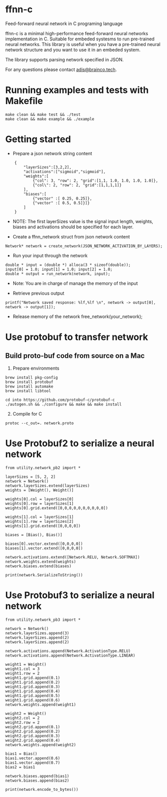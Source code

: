 # ffnn-c
Feed-forward neural network in C programing language

ffnn-c is a minimal high-performance feed-forward neural networks implementation in C. Suitable for embeded systesms to run pre-trained neural networks. This library is useful when you have a pre-trained neural network structure and you want to use it in an embeded system.

The library supports parsing network specified in JSON.

For any questions please contact adis@brainco.tech.

# Running examples and tests with Makefile
```
make clean && make test && ./test
make clean && make example && ./example
```

# Getting started
* Prepare a json network string content
```
    {
        "layerSizes":[3,2,2],
        "activations":["sigmoid","sigmoid"],
        "weights":[
            {"col": 3, "row": 2, "grid":[1,1, 1.0, 1.0, 1.0, 1.0]},
            {"col\": 2, "row": 2, "grid":[1,1,1,1]}
        ],
        "biases":[
            {"vector" :[ 0.25, 0.25]},
            {"vector" :[ 0.5, 0.5]}]}
        ]
    }
```
 - NOTE: The first layerSizes value is the signal input length, weights, biases and activations should be specified for each layer.

* Create a ffnn_network struct from json network content
```
Network* network = create_network(JSON_NETWORK_ACTIVATION_BY_LAYERS);
```

* Run your input through the network
```
double * input = (double *) alloca(3 * sizeof(double));
input[0] = 1.0; input[1] = 1.0; input[2] = 1.0;
double * output = run_network(network, input);
```
- Note: You are in charge of manage the memory of the input

* Retrieve previous output
```
printf("Network saved response: %lf,%lf \n", network -> output[0], network -> output[1]);
```

* Release memory of the network
free_network(your_network);

# Use protobuf to transfer network

## Build proto-buf code from source on a Mac
1. Prepare environments
```
brew install pkg-config
brew install protobuf
brew install automake
brew install libtool

cd into https://github.com/protobuf-c/protobuf-c
./autogen.sh && ./configure && make && make install
```
2. Compile for C
```
protoc --c_out=. network.proto
```

# Use Protobuf2 to serialize a neural network
```
from utility.network_pb2 import *

layerSizes = [5, 2, 2]
network = Network()
network.layerSizes.extend(layerSizes)
weights = [Weight(), Weight()]

weights[0].col = layerSizes[0]
weights[0].row = layerSizes[1]
weights[0].grid.extend([0,0,0,0,0,0,0,0,0,0])

weights[1].col = layerSizes[1]
weights[1].row = layerSizes[2]
weights[1].grid.extend([0,0,0,0])

biases = [Bias(), Bias()]

biases[0].vector.extend([0,0,0,0])
biases[1].vector.extend([0,0,0,0])

network.activations.extend([Network.RELU, Network.SOFTMAX])
network.weights.extend(weights)
network.biases.extend(biases)

print(network.SerializeToString())
```
# Use Protobuf3 to serialize a neural network
```
from utility.network_pb3 import *

network = Network()
network.layerSizes.append(3)
network.layerSizes.append(2)
network.layerSizes.append(2)

network.activations.append(Network.ActivationType.RELU)
network.activations.append(Network.ActivationType.LINEAR)

weight1 = Weight()
weight1.col = 3
weight1.row = 2
weight1.grid.append(0.1)
weight1.grid.append(0.2)
weight1.grid.append(0.3)
weight1.grid.append(0.4)
weight1.grid.append(0.5)
weight1.grid.append(0.6)
network.weights.append(weight1)

weight2 = Weight()
weight2.col = 2
weight2.row = 2
weight2.grid.append(0.1)
weight2.grid.append(0.2)
weight2.grid.append(0.3)
weight2.grid.append(0.4)
network.weights.append(weight2)

bias1 = Bias()
bias1.vector.append(0.6)
bias1.vector.append(0.7)
bias2 = bias1

network.biases.append(bias1)
network.biases.append(bias2)

print(network.encode_to_bytes())
```


